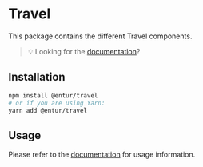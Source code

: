 # Travel

This package contains the different Travel components.

> 💡 Looking for the [documentation](https://linje.entur.no/komponenter/reise/travelheader)?

## Installation

```sh
npm install @entur/travel
# or if you are using Yarn:
yarn add @entur/travel
```

## Usage

Please refer to the [documentation](https://linje.entur.no/komponenter/reise/travelheader) for usage information.
